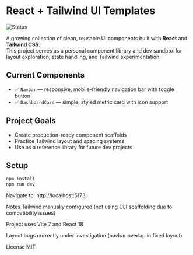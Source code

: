 # React + Tailwind UI Templates

![Status](https://img.shields.io/badge/Status-In%20Progress-orange.svg)

A growing collection of clean, reusable UI components built with **React** and **Tailwind CSS**.  
This project serves as a personal component library and dev sandbox for layout exploration, state handling, and Tailwind experimentation.

## Current Components

- ✅ `Navbar` — responsive, mobile-friendly navigation bar with toggle button
- ✅ `DashboardCard` — simple, styled metric card with icon support

## Project Goals

- Create production-ready component scaffolds
- Practice Tailwind layout and spacing systems
- Use as a reference library for future dev projects

## Setup

```bash
npm install
npm run dev
```

Navigate to: http://localhost:5173

Notes
Tailwind manually configured (not using CLI scaffolding due to compatibility issues)

Project uses Vite 7 and React 18

Layout bugs currently under investigation (navbar overlap in fixed layout)

License
MIT
